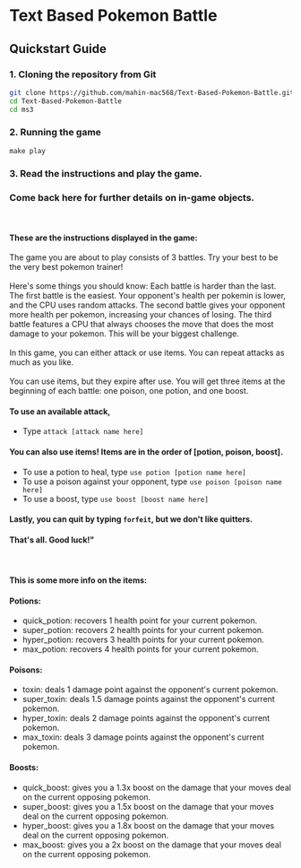 # Text Based Pokemon Battle

## Quickstart Guide
### 1. Cloning the repository from Git
```bash
git clone https://github.com/mahin-mac568/Text-Based-Pokemon-Battle.git
cd Text-Based-Pokemon-Battle
cd ms3
```
### 2. Running the game 
```
make play
```
### 3. Read the instructions and play the game. 
### Come back here for further details on in-game objects. 
<p><br></p>

#### These are the instructions displayed in the game: 
    
<p>The game you are about to play consists of 3 battles. Try your best to be the very best pokemon trainer!<br>
    <br> 
   Here's some things you should know: Each battle is harder than the last. The first battle is the easiest. Your opponent's health per pokemin is lower, and the CPU uses random attacks. The second battle gives your opponent more health per pokemon, increasing your chances of losing. The third battle features a CPU that always chooses the move that does the most damage to your pokemon. This will be your biggest challenge. <br>
    <br> 
   In this game, you can either attack or use items. You can repeat attacks as much as you like. <br> 
    <br> 
   You can use items, but they expire after use. You will get three items at the beginning of each battle: one poison, one potion, and one boost.
    <br> </p>
    
#### To use an available attack, 
- Type ```attack [attack name here]```

#### You can also use items! Items are in the order of [potion, poison, boost].
- To use a potion to heal, type ```use potion [potion name here]```
- To use a poison against your opponent, type ```use poison [poison name here]```
- To use a boost, type ```use boost [boost name here]```

#### Lastly, you can quit by typing ```forfeit```, but we don't like quitters.

#### That's all. Good luck!"
<p><br></p>

#### This is some more info on the items: 

#### Potions:
- quick_potion: recovers 1 health point for your current pokemon. 
- super_potion: recovers 2 health points for your current pokemon. 
- hyper_potion: recovers 3 health points for your current pokemon. 
- max_potion: recovers 4 health points for your current pokemon. 

#### Poisons:
- toxin: deals 1 damage point against the opponent's current pokemon. 
- super_toxin: deals 1.5 damage points against the opponent's current pokemon.
- hyper_toxin: deals 2 damage points against the opponent's current pokemon.
- max_toxin: deals 3 damage points against the opponent's current pokemon. 

#### Boosts:
- quick_boost: gives you a 1.3x boost on the damage that your moves deal on the current opposing pokemon. 
- super_boost: gives you a 1.5x boost on the damage that your moves deal on the current opposing pokemon. 
- hyper_boost: gives you a 1.8x boost on the damage that your moves deal on the current opposing pokemon. 
- max_boost: gives you a 2x boost on the damage that your moves deal on the current opposing pokemon. 
